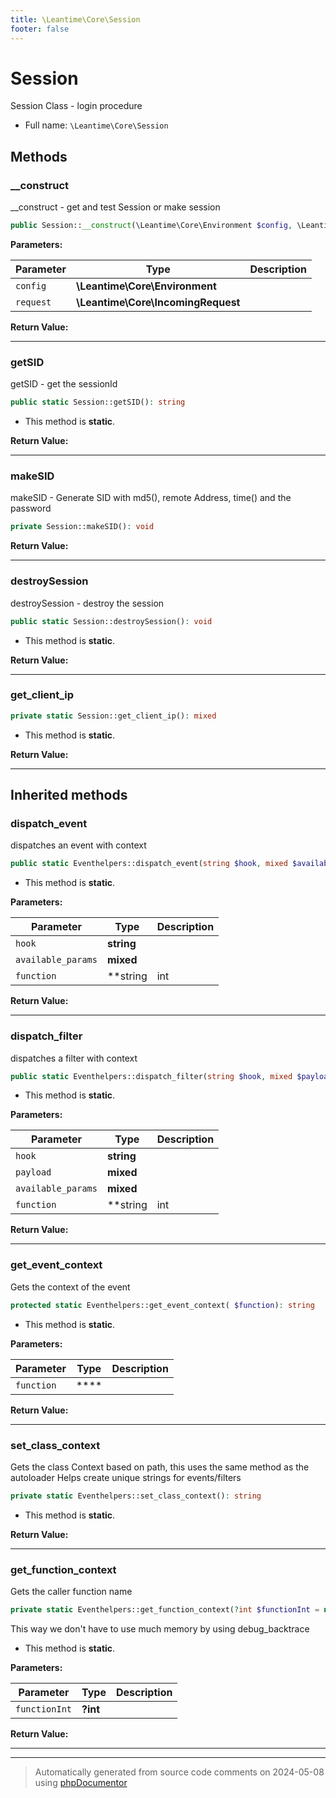 ```yaml
---
title: \Leantime\Core\Session
footer: false
---
```


# Session

Session Class - login procedure



* Full name: `\Leantime\Core\Session`



## Methods

### __construct

__construct - get and test Session or make session

```php
public Session::__construct(\Leantime\Core\Environment $config, \Leantime\Core\IncomingRequest $request): void
```








**Parameters:**

| Parameter | Type | Description |
|-----------|------|-------------|
| `config` | **\Leantime\Core\Environment** |  |
| `request` | **\Leantime\Core\IncomingRequest** |  |


**Return Value:**





---
### getSID

getSID - get the sessionId

```php
public static Session::getSID(): string
```



* This method is **static**.





**Return Value:**





---
### makeSID

makeSID - Generate SID with md5(), remote Address, time() and the password

```php
private Session::makeSID(): void
```









**Return Value:**





---
### destroySession

destroySession - destroy the session

```php
public static Session::destroySession(): void
```



* This method is **static**.





**Return Value:**





---
### get_client_ip



```php
private static Session::get_client_ip(): mixed
```



* This method is **static**.





**Return Value:**





---


## Inherited methods

### dispatch_event

dispatches an event with context

```php
public static Eventhelpers::dispatch_event(string $hook, mixed $available_params = [], string|int|null $function = null): void
```



* This method is **static**.




**Parameters:**

| Parameter | Type | Description |
|-----------|------|-------------|
| `hook` | **string** |  |
| `available_params` | **mixed** |  |
| `function` | **string|int|null** |  |


**Return Value:**





---
### dispatch_filter

dispatches a filter with context

```php
public static Eventhelpers::dispatch_filter(string $hook, mixed $payload, mixed $available_params = [], string|int|null $function = null): mixed
```



* This method is **static**.




**Parameters:**

| Parameter | Type | Description |
|-----------|------|-------------|
| `hook` | **string** |  |
| `payload` | **mixed** |  |
| `available_params` | **mixed** |  |
| `function` | **string|int|null** |  |


**Return Value:**





---
### get_event_context

Gets the context of the event

```php
protected static Eventhelpers::get_event_context( $function): string
```



* This method is **static**.




**Parameters:**

| Parameter | Type | Description |
|-----------|------|-------------|
| `function` | **** |  |


**Return Value:**





---
### set_class_context

Gets the class Context based on path, this uses the same method as the autoloader
Helps create unique strings for events/filters

```php
private static Eventhelpers::set_class_context(): string
```



* This method is **static**.





**Return Value:**





---
### get_function_context

Gets the caller function name

```php
private static Eventhelpers::get_function_context(?int $functionInt = null): string
```

This way we don't have to use much memory by using debug_backtrace

* This method is **static**.




**Parameters:**

| Parameter | Type | Description |
|-----------|------|-------------|
| `functionInt` | **?int** |  |


**Return Value:**





---


---
> Automatically generated from source code comments on 2024-05-08 using [phpDocumentor](http://www.phpdoc.org/)
